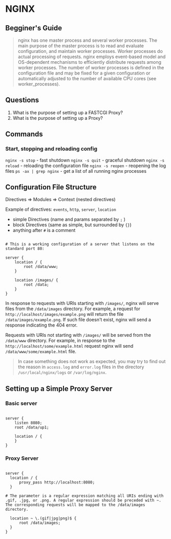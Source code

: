 # NGINX

## Begginer's Guide

> nginx has one master process and several worker processes. The main purpose of the master process is to read and evaluate configuration, and maintain worker processes. Worker processes do actual processing of requests. nginx employs event-based model and OS-dependent mechanisms to efficiently distribute requests among worker processes. The number of worker processes is defined in the configuration file and may be fixed for a given configuration or automatically adjusted to the number of available CPU cores (see worker_processes).

## Questions

1. What is the purpose of setting up a FASTCGI Proxy?
2. What is the purpose of setting up a Proxy?

## Commands

### Start, stopping and reloading config

`nginx -s stop` - fast shutdown
`nginx -s quit` - graceful shutdown
`nginx -s reload` - reloading the configuration file
`nginx -s reopen` - reopening the log files
`ps -ax | grep nginx` - get a list of all running nginx processes

## Configuration File Structure

Directives => Modules => Context (nested directives)

Example of directives: `events`, `http`, `server`, `location`

- simple Directives (name and params separated by `;` )
- block Directives (same as simple, but surrounded by `{}`)
- anything after `#` is a comment

```nginx

# This is a working configuration of a server that listens on the standard port 80:

server {
    location / {
        root /data/www;
    }

    location /images/ {
        root /data;
    }
}
```

In response to requests with URIs starting with `/images/`, nginx will serve files from the `/data/images` directory. For example, a request for `http://localhost/images/example.png` will return the file `/data/images/example.png`. If such file doesn't exist, nginx will send a response indicating the 404 error.

Requests with URIs not starting with `/images/` will be served from the `/data/www` directory. For example, in response to the `http://localhost/some/example.html` request nginx will send `/data/www/some/example.html` file.

> In case something does not work as expected, you may try to find out the reason in `access.log` and `error.log` files in the directory `/usr/local/nginx/logs` or `/var/log/nginx`.

## Setting up a Simple Proxy Server

### Basic server

```nginx

server {
    listen 8080;
    root /data/up1;

    location / {
    }
}
```

### Proxy Server

```nginx

server {
  location / {
      proxy_pass http://localhost:8080;
  }

# The parameter is a regular expression matching all URIs ending with .gif, .jpg, or .png. A regular expression should be preceded with ~. The corresponding requests will be mapped to the /data/images directory.

  location ~ \.(gif|jpg|png)$ {
      root /data/images;
  }
}
```
